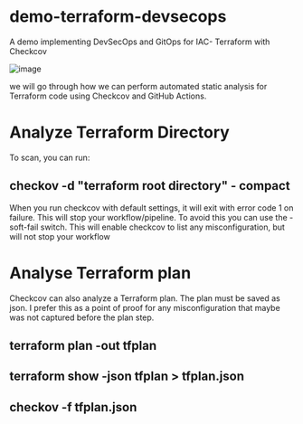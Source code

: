 # demo-terraform-devsecops
A demo implementing DevSecOps and GitOps for IAC- Terraform with Checkcov

![image](https://github.com/kupadhyay1212/terraform-devsecops/assets/60917359/207fdb4b-04a5-41b4-af83-7977970b7500)


we will go through how we can perform automated static analysis for Terraform code using Checkcov and GitHub Actions.
# Analyze Terraform Directory
To scan, you can run:

## checkov -d "terraform root directory" - compact
 
 When you run checkcov with default settings, it will exit with error code 1 on failure. This will stop your workflow/pipeline. To avoid this you can use the -soft-fail switch. This will enable checkcov to list any misconfiguration, but will not stop your workflow
 
 # Analyse Terraform plan
 Checkcov can also analyze a Terraform plan. The plan must be saved as json. I prefer this as a point of proof for any misconfiguration that maybe was not captured before the plan step.
 
## terraform plan -out tfplan
## terraform show -json tfplan > tfplan.json
## checkov -f tfplan.json


